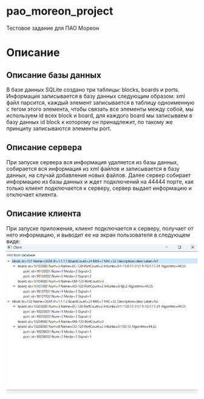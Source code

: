 # pao_moreon_project
Тестовое задание для ПАО Мореон
# Описание
## Описание базы данных
В базе данных SQLite создано три таблицы: blocks, boards и ports. Информация записывается в базу данных следующим образом: xml файл парсится, каждый элемент записывается в таблицу одноименную с тегом этого элемента, чтобы связать все элементы между собой, мы используем id всех block и board, для каждого board мы записываем в базу данных id block к которому он принадлежит, по такому же принципу записываются элементы port.
## Описание сервера
При запуске сервера вся информация удаляется из базы данных, собирается вся информация из xml файлов и записывается в базу данных, на случай добавления новых файлов. Далее сервер собирает информацию из базы данных и ждет подключений на 44444 порте, как только клиент подключается к серверу, сервер выдает информацию и отключает клиента.
## Описание клиента
При запуске приложения, клиент подключается к серверу, получает от него информацию, и выводит ее на экран пользователя в
следующем виде:
![client_result_window](/client/picture.png)
